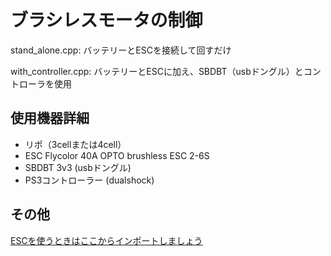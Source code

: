 # ブラシレスモータの制御
stand_alone.cpp: バッテリーとESCを接続して回すだけ

with_controller.cpp: バッテリーとESCに加え、SBDBT（usbドングル）とコントローラを使用

## 使用機器詳細
- リポ（3cellまたは4cell）
- ESC Flycolor 40A OPTO brushless ESC 2-6S
- SBDBT 3v3 (usbドングル)
- PS3コントローラー (dualshock)

## その他
[ESCを使うときはここからインポートしましょう](https://os.mbed.com/teams/Line-Following-Robot/code/ESC/)
